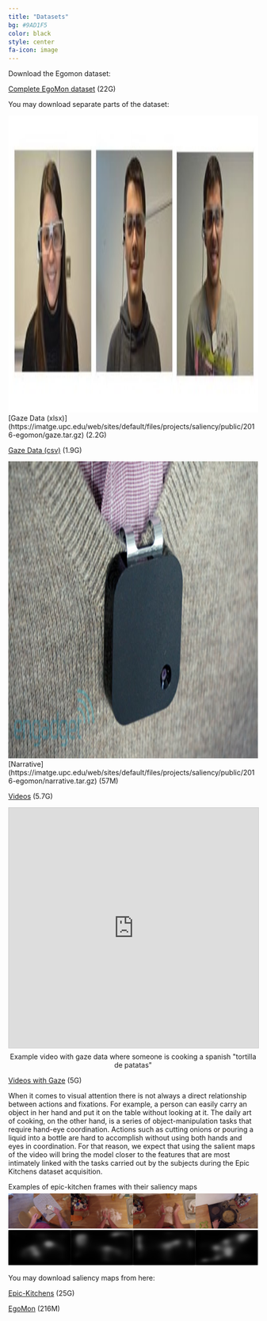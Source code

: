```yaml
---
title: "Datasets"
bg: #9AD1F5
color: black
style: center
fa-icon: image
---
```

Download the Egomon dataset:

[Complete EgoMon dataset](https://imatge.upc.edu/web/sites/default/files/projects/saliency/public/2016-egomon/egomon.tar.gz) (22G)

You may download separate parts of the dataset:

<div style="display:table-cell; vertical-align:middle; text-align:center">
    <img src="./assets/examples/wearers_of_the_glasses.jpg" width="1200" height="600">
</div>
[Gaze Data (xlsx)](https://imatge.upc.edu/web/sites/default/files/projects/saliency/public/2016-egomon/gaze.tar.gz) (2.2G)

[Gaze Data (csv)](https://imatge.upc.edu/web/sites/default/files/projects/saliency/public/2016-egomon/gaze_csv.tar.gz) (1.9G)

<center>
<div style="display:table-cell; vertical-align:middle; text-align:center">
    <img src="./assets/examples/narrative_clip_example.jpeg" width="600" height="600">
</div>
</center>
[Narrative](https://imatge.upc.edu/web/sites/default/files/projects/saliency/public/2016-egomon/narrative.tar.gz) (57M)

[Videos](https://imatge.upc.edu/web/sites/default/files/projects/saliency/public/2016-egomon/video_clean.tar.gz) (5.7G)


<center>
<iframe src="https://media.giphy.com/media/1NXDJ7GYD6V5sJCipx/giphy.gif"  width="595" height="485" frameborder="0" marginwidth="0" marginheight="0" scrolling="no" style="border:1px solid #CCC; border-width:1px; margin-bottom:5px; max-width: 100%;" allowfullscreen> </iframe> <div style="margin-bottom:5px"> Example video with gaze data where someone is cooking a spanish "tortilla de patatas" </div>
</center>

[Videos with Gaze](https://imatge.upc.edu/web/sites/default/files/projects/saliency/public/2016-egomon/video_gaze.tar.gz) (5G)


When it comes to visual attention there is not always a direct relationship between actions and fixations. For example, a person can easily carry an object in her hand and put it on the table without looking at it.
The daily art of cooking, on the other hand, is a series of object-manipulation tasks that require hand-eye coordination. Actions such as cutting onions or pouring a liquid into a bottle are hard to accomplish without using both hands and eyes in coordination. For that reason, we expect that using the salient maps of the video will bring the model closer to the features that are most intimately linked with the tasks carried out by the subjects during the Epic Kitchens dataset acquisition.

<div style="margin-bottom:5px"> Examples of epic-kitchen frames with their saliency maps </div>

<div style="display:table-cell; vertical-align:middle; text-align:center">
  <img src="./assets/examples/p01_07_0000006811.jpg">
  <img src="./assets/examples/smap0000006811.jpg">
</div>

<div style="display:table-cell; vertical-align:middle; text-align:center">
  <img src="./assets/examples/p01_09_0000024901.jpg">
  <img src="./assets/examples/smap0000024901.jpg">
</div>

<div style="display:table-cell; vertical-align:middle; text-align:center">
  <img src="./assets/examples/p01_09_0000030331.jpg">
  <img src="./assets/examples/smap0000030331.jpg">
</div>

<div style="display:table-cell; vertical-align:middle; text-align:center">
  <img src="./assets/examples/p01_18_0000194611.jpg">
  <img src="./assets/examples/smap0000194611.jpg">
</div>



You may download saliency maps from here:

[Epic-Kitchens](https://imatge.upc.edu/web/sites/default/files/projects/saliency/public/epic-kitchens/saliency_maps.tar.gz) (25G)

[EgoMon](https://imatge.upc.edu/web/sites/default/files/projects/saliency/public/2016-egomon/egomon_saliency_maps.tar.gz) (216M)





